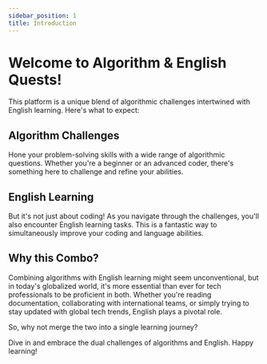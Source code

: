 ```yaml
---
sidebar_position: 1
title: Introduction
---
```


# Welcome to Algorithm & English Quests!

This platform is a unique blend of algorithmic challenges intertwined with English learning. Here's what to expect:

## Algorithm Challenges

Hone your problem-solving skills with a wide range of algorithmic questions. Whether you're a beginner or an advanced coder, there's something here to challenge and refine your abilities.

## English Learning

But it's not just about coding! As you navigate through the challenges, you'll also encounter English learning tasks. This is a fantastic way to simultaneously improve your coding and language abilities.

## Why this Combo?

Combining algorithms with English learning might seem unconventional, but in today's globalized world, it's more essential than ever for tech professionals to be proficient in both. Whether you're reading documentation, collaborating with international teams, or simply trying to stay updated with global tech trends, English plays a pivotal role.

So, why not merge the two into a single learning journey?

Dive in and embrace the dual challenges of algorithms and English. Happy learning!
